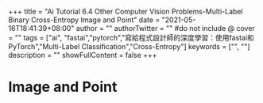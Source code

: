 +++
title = "Ai Tutorial 6.4 Other Computer Vision Problems-Multi-Label Binary Cross-Entropy Image and Point"
date = "2021-05-16T18:41:39+08:00"
author = ""
authorTwitter = "" #do not include @
cover = ""
tags = ["ai", "fastai","pytorch","寫給程式設計師的深度學習：使用fastai和PyTorch","Multi-Label Classification","Cross-Entropy"]
keywords = ["", ""]
description = ""
showFullContent = false
+++


# Image and Point